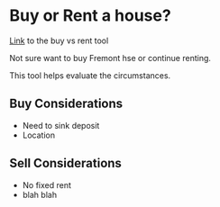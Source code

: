 # Buy or Rent a house?
[Link](https://gzhou-buy-vs-rent.streamlit.app/) to the buy vs rent tool

Not sure want to buy Fremont hse or continue renting.

This tool helps evaluate the circumstances.

## Buy Considerations
- Need to sink deposit
- Location

## Sell Considerations
- No fixed rent
- blah blah


